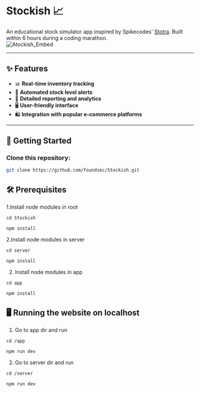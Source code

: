 # Stockish 📈  
An educational stock simulator app inspired by Spikecodes' [Stotra](https://github.com/spikecodes/stotra). Built within 6 hours during a coding marathon.  
![Atockish_Embed](https://github.com/user-attachments/assets/5e30bf39-1016-4295-b390-87e05a55266a)

---

## ✨ Features  
- 📊 **Real-time inventory tracking**  
- 🚨 **Automated stock level alerts**  
- 📑 **Detailed reporting and analytics**  
- 🖥️ **User-friendly interface**  
- 🛍️ **Integration with popular e-commerce platforms**  

---

## 🚀 Getting Started  
### Clone this repository:  
```bash
git clone https://github.com/foundsec/Stockish.git

```
## 🛠️ Prerequisites
1.Install node modules in root
```node
cd Stockish
```
```node
npm install
```

2.Install node modules in server
```node
cd server
```
```node
npm install
```
2. Install node modules in app
 ```node
cd app
```
```node
npm install
```


## 🖥️ Running the website on localhost
1. Go to app dir and run
  ```node
cd /app
```
  ```node
npm run dev
```
2. Go to server dir and run
  ```node
cd /server
```
  ```node
npm run dev
```

